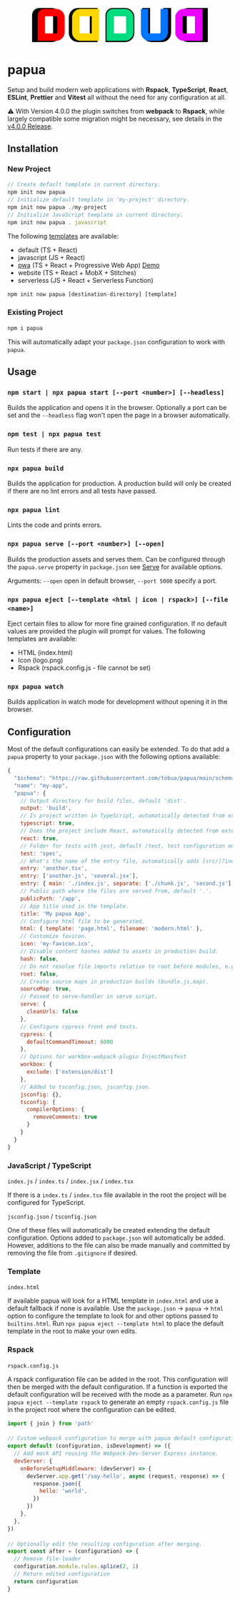 <p align="center">
  <img src="https://github.com/tobua/papua/raw/main/logo.png" alt="papua" width="400">
</p>

# papua

Setup and build modern web applications with **Rspack**, **TypeScript**, **React**, **ESLint**, **Prettier** and **Vitest** all without the need for any configuration at all.

⚠️ With Version 4.0.0 the plugin switches from **webpack** to **Rspack**, while largely compatible some migration might be necessary, see details in the [v4.0.0 Release](https://github.com/tobua/papua/releases/tag/v4.0.0).

## Installation

### New Project

```js
// Create default template in current directory.
npm init now papua
// Initialize default template in 'my-project' directory.
npm init now papua ./my-project
// Initialize JavaScript template in current directory.
npm init now papua . javascript
```

The following [templates](https://github.com/tobua/papua/tree/main/template) are available:

- default (TS + React)
- javascript (JS + React)
- [pwa](https://github.com/tobua/papua/tree/main/template/pwa) (TS + React + Progressive Web App) [Demo](https://papua-pwa.vercel.app)
- website (TS + React + MobX + Stitches)
- serverless (JS + React + Serverless Function)

```js
npm init now papua [destination-directory] [template]
```

### Existing Project

```js
npm i papua
```

This will automatically adapt your `package.json` configuration to work with `papua`.

## Usage

### `npm start | npx papua start [--port <number>] [--headless]`

Builds the application and opens it in the browser. Optionally a port can be set and the `--headless` flag won't open the page in a browser automatically.

### `npm test | npx papua test`

Run tests if there are any.

### `npx papua build`

Builds the application for production. A production build will only be created if there are no lint errors and all tests have passed.

### `npx papua lint`

Lints the code and prints errors.

### `npx papua serve [--port <number>] [--open]`

Builds the production assets and serves them. Can be configured through the `papua.serve` property in `package.json` see [Serve](https://github.com/vercel/serve-handler#options) for available options.

Arguments: `--open` open in default browser, `--port 5000` specify a port.

### `npx papua eject [--template <html | icon | rspack>] [--file <name>]`

Eject certain files to allow for more fine grained configuration. If no default values are provided the plugin will prompt for values. The following templates are available:

- HTML (index.html)
- Icon (logo.png)
- Rspack (rspack.config.js - file cannot be set)

### `npx papua watch`

Builds application in watch mode for development without opening it in the browser.

## Configuration

Most of the default configurations can easily be extended. To do that add
a `papua` property to your `package.json` with the following options available:

```js
{
  "$schema": "https://raw.githubusercontent.com/tobua/papua/main/schema.json",
  "name": "my-app",
  "papua": {
    // Output directory for build files, default 'dist'.
    output: 'build',
    // Is project written in TypeScript, automatically detected from extension (ts).
    typescript: true,
    // Does the project include React, automatically detected from extension (jsx, tsx).
    react: true,
    // Folder for tests with jest, default /test, test configuration enabled if `**.test.[jt]s*` files found inside.
    test: 'spec',
    // What's the name of the entry file, automatically adds [src/]?index.[jt]sx? file if available.
    entry: 'another.tsx',
    entry: ['another.js', 'several.jsx'],
    entry: { main: './index.js', separate: ['./chunk.js', 'second.js'] },
    // Public path where the files are served from, default '.'.
    publicPath: '/app',
    // App title used in the template.
    title: 'My papua App',
    // Configure html file to be generated.
    html: { template: 'page.html', filename: 'modern.html' },
    // Customize favicon.
    icon: 'my-favicon.ico',
    // Disable content hashes added to assets in production build.
    hash: false,
    // Do not resolve file imports relative to root before modules, e.g. markup/component.js instead of ./markup/component.js.
    root: false,
    // Create source maps in production builds (bundle.js.map).
    sourceMap: true,
    // Passed to serve-handler in serve script.
    serve: {
      cleanUrls: false
    },
    // Configure cypress front end tests.
    cypress: {
      defaultCommandTimeout: 6000
    },
    // Options for workbox-webpack-plugin InjectManifest
    workbox: {
      exclude: ['extension/dist']
    },
    // Added to tsconfig.json, jsconfig.json.
    jsconfig: {},
    tsconfig: {
      compilerOptions: {
        removeComments: true
      }
    }
  }
}
```

### JavaScript / TypeScript

`index.js` / `index.ts` / `index.jsx` / `index.tsx`

If there is a `index.ts` / `index.tsx` file available in the root the project will be configured for TypeScript.

`jsconfig.json` / `tsconfig.json`

One of these files will automatically be created extending the default configuration. Options added to `package.json` will automatically be added. However, additions to the file can also be made manually and committed by removing the file from `.gitignore` if desired.

### Template

`index.html`

If available papua will look for a HTML template in `index.html` and use a default fallback if none is available. Use the `package.json` → `papua` → `html` option to configure the template to look for and other options passed to `builtins.html`. Run `npx papua eject --template html` to place the default template in the root to make your own edits.

### Rspack

`rspack.config.js`

A rspack configuration file can be added in the root. This configuration will then be merged with the default configuration. If a function is exported the default configuration will be received with the mode as a parameter. Run `npx papua eject --template rspack` to generate an empty `rspack.config.js` file in the project root where the configuration can be edited.

```js
import { join } from 'path'

// Custom webpack configuration to merge with papua default configuration.
export default (configuration, isDevelopment) => ({
  // Add mock API reusing the Webpack-Dev-Server Express instance.
  devServer: {
    onBeforeSetupMiddleware: (devServer) => {
      devServer.app.get('/say-hello', async (request, response) => {
        response.json({
          hello: 'world',
        })
      })
    },
  },
})

// Optionally edit the resulting configuration after merging.
export const after = (configuration) => {
  // Remove file-loader
  configuration.module.rules.splice(2, 1)
  // Return edited configuration
  return configuration
}
```
